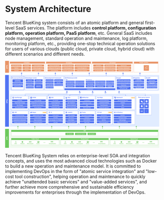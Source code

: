 # System Architecture

Tencent BlueKing system consists of an atomic platform and general first-level SaaS services. The platform includes **control platform, configuration platform, operation platform, PaaS platform**, etc. General SaaS includes node management, standard operation and maintenance, log platform, monitoring platform, etc., providing one-stop technical operation solutions for users of various clouds (public cloud, private cloud, hybrid cloud) with different scenarios and different needs.

![-w2020](../assets/framework_ce_zh.png)

Tencent BlueKing System relies on enterprise-level SOA and integration concepts, and uses the most advanced cloud technologies such as Docker to build a new operation and maintenance model. It is committed to implementing DevOps in the form of "atomic service integration" and "low-cost tool construction", helping operation and maintenance to quickly achieve "unattended basic services" and "value-added services", and further achieve more comprehensive and sustainable efficiency improvements for enterprises through the implementation of DevOps.